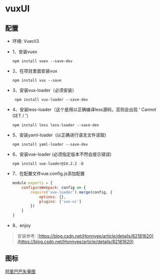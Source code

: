 # vuxUI

## 配置
* 环境: Vuecli3
  
* 1、安装vuex

    `npm install vuex --save-dev`

* 2、在项目里面安装vux

    `npm install vux --save`

* 3、安装vux-loader（必须安装）

    ` npm install vux-loader --save-dev`

* 4、安装less-loader（这个是用以正确编译less源码，否则会出现 ' Cannot GET / '） 
  
    `npm install less less-loader --save-dev`

* 5、安装yaml-loader  (以正确进行语言文件读取)

    `npm install yaml-loader --save-dev`
* 6、安装vue-loader   (必须指定版本不然会提示错误)

    `npm install vue-loader@14.2.2 -D`

* 7、在配置文件vue.config.js添加配置
    ``` js
    module.exports = {
        configureWebpack: config => {
            require('vux-loader').merge(config, {
                options: {},
                plugins: ['vux-ui']
            })
        }
    }
    ```
* 8、enjoy


> 安装参考: [https://blog.csdn.net/Honnyee/article/details/82181620](https://blog.csdn.net/Honnyee/article/details/82181620)

## 图标

[阿里巴巴矢量图](www.iconfont.cn)